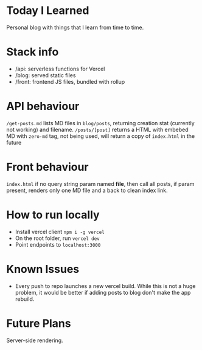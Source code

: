 Today I Learned
===============

Personal blog with things that I learn from time to time.

Stack info
==========

- /api: serverless functions for Vercel
- /blog: served static files
- /front: frontend JS files, bundled with rollup

API behaviour
=============

`/get-posts.md` lists MD files in `blog/posts`, returning creation stat (currently not working) and filename.
`/posts/[post]` returns a HTML with embebed MD with `zero-md` tag, not being used, will return a copy of `index.html` in the future

Front behaviour
===============

`index.html` if no query string param named **file**, then call all posts, if param present, renders only one MD file and a back to clean index link.

How to run locally
==================

- Install vercel client `npm i -g vercel`
- On the root folder, run `vercel dev`
- Point endpoints to `localhost:3000`

Known Issues
============

- Every push to repo launches a new vercel build. While this is not a huge problem, it would be better if adding posts to blog don't make the app rebuild.

Future Plans
============

Server-side rendering.
